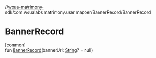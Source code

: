 //[woua-matrimony-sdk](../../../index.md)/[com.woualabs.matrimony.user.mapper](../index.md)/[BannerRecord](index.md)/[BannerRecord](-banner-record.md)

# BannerRecord

[common]\
fun [BannerRecord](-banner-record.md)(bannerUrl: [String](https://kotlinlang.org/api/latest/jvm/stdlib/kotlin/-string/index.html)? = null)
